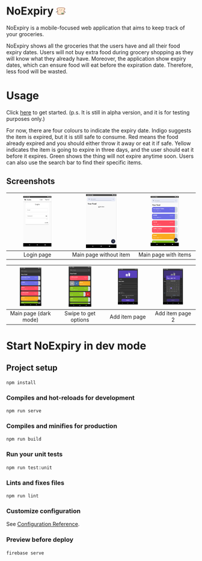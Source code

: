 # NoExpiry <img src="public/favicon.png" width="5%" /> 
NoExpiry is a mobile-focused web application that aims to keep track of your groceries. 

NoExpiry shows all the groceries that the users have and all their food expiry dates. Users will not buy extra food during grocery shopping as they will know what they already have. Moreover, the application show expiry dates, which can ensure food will eat before the expiration date. Therefore, less food will be wasted.

# Usage
Click [here](https://no-expiry-e8e4c.web.app/) to get started. (p.s. It is still in alpha version, and it is for testing purposes only.)

For now, there are four colours to indicate the expiry date. Indigo suggests the item is expired, but it is still safe to consume. Red means the food already expired and you should either throw it away or eat it if safe. Yellow indicates the item is going to expire in three days, and the user should eat it before it expires. Green shows the thing will not expire anytime soon. Users can also use the search bar to find their specific items.

## Screenshots
|<img src="screenshots/loginPage.png" width="50%" />|<img src="screenshots/mainPageWithoutItem.png" width="50%" />|<img src="screenshots/mainPage.png" width="50%" />|
| :---: | :---: | :---: |
| Login page | Main page without item | Main page with items|

|<img src="screenshots/mainPageDark.png" width="50%" />|<img src="screenshots/mainPageOptions.png" width="50%" />|<img src="screenshots/addItemPage1.png" width="50%" />|<img src="screenshots/addItemPage2.png" width="50%" />|
| :---: | :---: | :---: | :---: |
| Main page (dark mode) | Swipe to get options | Add item page | Add item page 2|

# Start NoExpiry in dev mode

## Project setup
```
npm install
```

### Compiles and hot-reloads for development
```
npm run serve
```

### Compiles and minifies for production
```
npm run build
```

### Run your unit tests
```
npm run test:unit
```

### Lints and fixes files
```
npm run lint
```

### Customize configuration
See [Configuration Reference](https://cli.vuejs.org/config/).

### Preview before deploy
```
firebase serve
```
